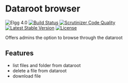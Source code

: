 Dataroot browser
================

![Elgg 4.0](https://img.shields.io/badge/Elgg-4.0-green.svg)
[![Build Status](https://scrutinizer-ci.com/g/ColdTrick/dataroot_browser/badges/build.png?b=master)](https://scrutinizer-ci.com/g/ColdTrick/dataroot_browser/build-status/master)
[![Scrutinizer Code Quality](https://scrutinizer-ci.com/g/ColdTrick/dataroot_browser/badges/quality-score.png?b=master)](https://scrutinizer-ci.com/g/ColdTrick/dataroot_browser/?branch=master)
[![Latest Stable Version](https://poser.pugx.org/coldtrick/dataroot_browser/v/stable.svg)](https://packagist.org/packages/coldtrick/dataroot_browser)
[![License](https://poser.pugx.org/coldtrick/dataroot_browser/license.svg)](https://packagist.org/packages/coldtrick/dataroot_browser)

Offers admins the option to browse through the dataroot

Features
-------- 

- list files and folder from dataroot
- delete a file from dataroot
- download file

